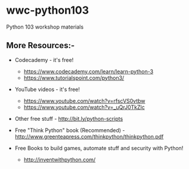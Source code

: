 # wwc-python103
Python 103 workshop materials

## More Resources:- 
* Codecademy - it's free!
  * https://www.codecademy.com/learn/learn-python-3
  * https://www.tutorialspoint.com/python3/
* YouTube videos - it's free!
  * https://www.youtube.com/watch?v=rfscVS0vtbw
  * https://www.youtube.com/watch?v=_uQrJ0TkZlc

* Other free stuff - http://bit.ly/python-scripts
* Free "Think Python" book (Recommended) - http://www.greenteapress.com/thinkpython/thinkpython.pdf
* Free Books to build games, automate stuff and security with Python!
  * http://inventwithpython.com/

